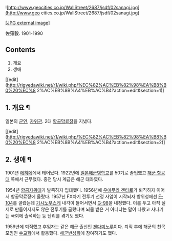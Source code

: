 ![http://www.geocities.co.jp/WallStreet/2687/jsdf/02sanagi.jpg](http://www.geo
cities.co.jp/WallStreet/2687/jsdf/02sanagi.jpg)

[[JPG external
image]](http://www.geocities.co.jp/WallStreet/2687/jsdf/02sanagi.jpg)

  
佐薙毅. 1901-1990

## Contents

    

1. 개요 
2. 생애 

[[edit](http://rigvedawiki.net/r1/wiki.php/%EC%82%AC%EB%82%98%EA%B8%B0%20%EC%8
2%AC%EB%8B%A4%EB%AC%B4?action=edit&section=1)]

## 1. 개요 ¶

일본의 [군인](%EA%B5%B0%EC%9D%B8.md), [자위관](%EC%9E%90%EC%9C%84%EA%B4%80.md).
2대 [항공막료장](%ED%95%AD%EA%B3%B5%EB%A7%89%EB%A3%8C%EC%9E%A5.md)을 지냈다.

[[edit](http://rigvedawiki.net/r1/wiki.php/%EC%82%AC%EB%82%98%EA%B8%B0%20%EC%8
2%AC%EB%8B%A4%EB%AC%B4?action=edit&section=2)]

## 2. 생애 ¶

1901년 [에히메](%EC%97%90%ED%9E%88%EB%A9%94.md)에서 태어났다. 1922년에 [일본해군병학교](%EC%9D%BC%EB%B3%B8%ED%95%B4%EA%B5%B0%EB%B3%91%ED%95%99%EA%B5%90.md)를 50기로 졸업했고
[해군 항공대](%ED%95%B4%EA%B5%B0%20%ED%95%AD%EA%B3%B5%EB%8C%80.md) 쪽에서 근무했다. 종전
당시 계급은 해군 대좌였다.

  

1954년 [항공자위대](%ED%95%AD%EA%B3%B5%EC%9E%90%EC%9C%84%EB%8C%80.md)가 발족하자 입대했다.
1956년에 [우에무라 겐타로](%EC%9A%B0%EC%97%90%EB%AC%B4%EB%9D%BC%20%EA%B2%90%ED%83%80%EB%A1%9C.md)가 퇴직하자 이어서 항공막료장에 올랐다. 1957년 FX차기 전투기 선정 사업이 시작되자 방위청에선
[F-104](F-104.md)를 골랐는데 [기시노부스케](%EA%B8%B0%EC%8B%9C%20%EB%85%B8%EB%B6%80%EC%8A%A4%EC%BC%80.md) 내각이
들어서면서 [G-98](G-98.md)을 내정했다. 이를 두고 아직 실제로 만들어지지도 않은 전투기를 골랐다며 뇌물 받은 거 아니냐는
말이 나왔고 사나기는 국회에 출석하는 등 난리를 겪기도 했다.

  

1959년에 퇴직했고 후임자는 같은 해군 출신인 [겐다미노루](%EA%B2%90%EB%8B%A4%20%EB%AF%B8%EB%85%B8%EB%A3%A8.md)이다. 퇴직 후에 해군의
친목모임인 [수교회](%EC%88%98%EA%B5%90%ED%9A%8C.md)에서 활동했다.
[해군반성회](%ED%95%B4%EA%B5%B0%EB%B0%98%EC%84%B1%ED%9A%8C.md)에 참여하기도 했다.

